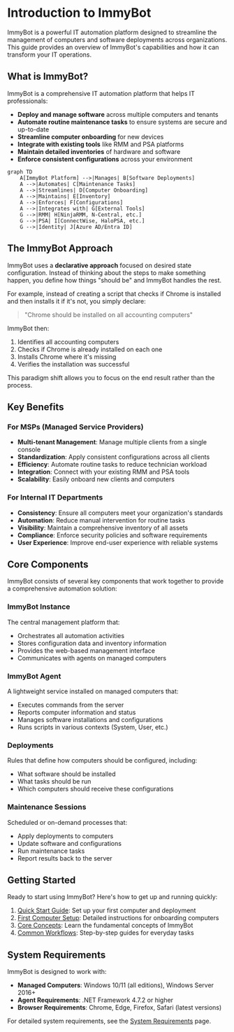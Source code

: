 # Introduction to ImmyBot

ImmyBot is a powerful IT automation platform designed to streamline the management of computers and software deployments across organizations. This guide provides an overview of ImmyBot's capabilities and how it can transform your IT operations.

## What is ImmyBot?

ImmyBot is a comprehensive IT automation platform that helps IT professionals:

- **Deploy and manage software** across multiple computers and tenants
- **Automate routine maintenance tasks** to ensure systems are secure and up-to-date
- **Streamline computer onboarding** for new devices
- **Integrate with existing tools** like RMM and PSA platforms
- **Maintain detailed inventories** of hardware and software
- **Enforce consistent configurations** across your environment

```mermaid
graph TD
    A[ImmyBot Platform] -->|Manages| B[Software Deployments]
    A -->|Automates| C[Maintenance Tasks]
    A -->|Streamlines| D[Computer Onboarding]
    A -->|Maintains| E[Inventory]
    A -->|Enforces| F[Configurations]
    A -->|Integrates with| G[External Tools]
    G -->|RMM| H[NinjaRMM, N-Central, etc.]
    G -->|PSA| I[ConnectWise, HaloPSA, etc.]
    G -->|Identity| J[Azure AD/Entra ID]
```

## The ImmyBot Approach

ImmyBot uses a **declarative approach** focused on desired state configuration. Instead of thinking about the steps to make something happen, you define how things "should be" and ImmyBot handles the rest.

For example, instead of creating a script that checks if Chrome is installed and then installs it if it's not, you simply declare:

> "Chrome should be installed on all accounting computers"

ImmyBot then:
1. Identifies all accounting computers
2. Checks if Chrome is already installed on each one
3. Installs Chrome where it's missing
4. Verifies the installation was successful

This paradigm shift allows you to focus on the end result rather than the process.

## Key Benefits

### For MSPs (Managed Service Providers)

- **Multi-tenant Management**: Manage multiple clients from a single console
- **Standardization**: Apply consistent configurations across all clients
- **Efficiency**: Automate routine tasks to reduce technician workload
- **Integration**: Connect with your existing RMM and PSA tools
- **Scalability**: Easily onboard new clients and computers

### For Internal IT Departments

- **Consistency**: Ensure all computers meet your organization's standards
- **Automation**: Reduce manual intervention for routine tasks
- **Visibility**: Maintain a comprehensive inventory of all assets
- **Compliance**: Enforce security policies and software requirements
- **User Experience**: Improve end-user experience with reliable systems

## Core Components

ImmyBot consists of several key components that work together to provide a comprehensive automation solution:

### ImmyBot Instance

The central management platform that:
- Orchestrates all automation activities
- Stores configuration data and inventory information
- Provides the web-based management interface
- Communicates with agents on managed computers

### ImmyBot Agent

A lightweight service installed on managed computers that:
- Executes commands from the server
- Reports computer information and status
- Manages software installations and configurations
- Runs scripts in various contexts (System, User, etc.)

### Deployments

Rules that define how computers should be configured, including:
- What software should be installed
- What tasks should be run
- Which computers should receive these configurations

### Maintenance Sessions

Scheduled or on-demand processes that:
- Apply deployments to computers
- Update software and configurations
- Run maintenance tasks
- Report results back to the server

## Getting Started

Ready to start using ImmyBot? Here's how to get up and running quickly:

1. [Quick Start Guide](./quick-start-guide): Set up your first computer and deployment
2. [First Computer Setup](./first-computer-setup): Detailed instructions for onboarding computers
3. [Core Concepts](./core-concepts): Learn the fundamental concepts of ImmyBot
4. [Common Workflows](./common-workflows): Step-by-step guides for everyday tasks

## System Requirements

ImmyBot is designed to work with:

- **Managed Computers**: Windows 10/11 (all editions), Windows Server 2016+
- **Agent Requirements**: .NET Framework 4.7.2 or higher
- **Browser Requirements**: Chrome, Edge, Firefox, Safari (latest versions)

For detailed system requirements, see the [System Requirements](./system-requirements) page.

